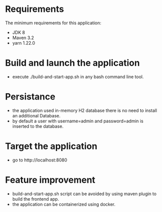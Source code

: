 
# Requirements
The minimum requirements for this application:
- JDK 8
- Maven 3.2
- yarn 1.22.0

# Build and launch the application 
- execute ./build-and-start-app.sh in any bash command line tool.


# Persistance
- the application used in-memory H2 database there is no need to install an additional Database. 
- by default a user with username=admin and password=admin is inserted to the database. 

# Target the application
- go to http://localhost:8080 


# Feature improvement 
- build-and-start-app.sh script can be avoided by using maven plugin to build the frontend app. 
- the application can be containerized using docker. 

 
